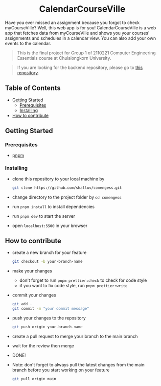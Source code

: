 <!-- This is a web app about being calendar that is fetching data from myCourseVille showing student their courses' assignments and schdules -->
<h1 align="center">CalendarCourseVille</h1>

Have you ever missed an assignment because you forgot to check myCourseVille? Well, this web app is for you! CalendarCourseVille is a web app that fetches data from myCourseVille and shows you your courses' assignments and schedules in a calendar view. You can also add your own events to the calendar.

> This is the final project for Group 1 of 2110221 Computer Engineering Essentials course at Chulalongkorn University.

> If you are looking for the backend repository, please go to [this repository](https://github.com/shalluv/comengess-backend).

## Table of Contents

- [Getting Started](#getting-started)
  - [Prerequisites](#prerequisites)
  - [Installing](#installing)
- [How to contribute](#how-to-contribute)

## Getting Started

### Prerequisites

- [pnpm](https://pnpm.js.org/en/installation)

### Installing

- clone this repository to your local machine by

  ```bash
  git clone https://github.com/shalluv/comengess.git
  ```

- change directory to the project folder by `cd comengess`
- run `pnpm install` to install dependencies
- run `pnpm dev` to start the server
- open `localhost:5500` in your browser

## How to contribute

- create a new branch for your feature
  ```bash
  git checkout -b your-branch-name
  ```
- make your changes
  - don't forget to run `pnpm prettier:check` to check for code style
  - if you want to fix code style, run `pnpm prettier:write`
- commit your changes
  ```bash
  git add .
  git commit -m "your commit message"
  ```
- push your changes to the repository
  ```bash
  git push origin your-branch-name
  ```
- create a pull request to merge your branch to the main branch
- wait for the review then merge
- DONE!

- Note: don't forget to always pull the latest changes from the main branch before you start working on your feature
  ```bash
  git pull origin main
  ```
